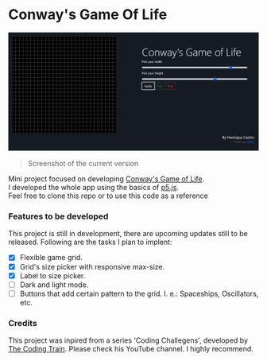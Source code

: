 # Conway's Game Of Life
![Screenshot of the game](https://github.com/HenriqueCastros/ConwayGameOfLife/blob/main/resources/frontpage.png?raw=true)<br>
> Screenshot of the current version

Mini project focused on developing [Conway's Game of Life](https://en.wikipedia.org/wiki/Conway%27s_Game_of_Life).<br>
I developed the whole app using the basics of [p5.js](https://p5js.org/).<br>
Feel free to clone this repo or to use this code as a reference

### Features to be developed
This project is still in development, there are upcoming updates still to be released. Following are the tasks I plan to implent:

- [x] Flexible game grid.
- [x] Grid's size picker with responsive max-size.
- [x] Label to size picker.
- [ ] Dark and light mode.
- [ ] Buttons that add certain pattern to the grid. I. e.: Spaceships, Oscillators, etc.

### Credits
This project was inpired from a series 'Coding Challegens', developed by [The Coding Train](https://www.youtube.com/channel/UCvjgXvBlbQiydffZU7m1_aw). Please check his YouTube channel. I highly recommend.

